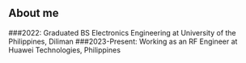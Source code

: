 ## About me

###2022: Graduated BS Electronics Engineering at University of the Philippines, Diliman
###2023-Present: Working as an RF Engineer at Huawei Technologies, Philippines
